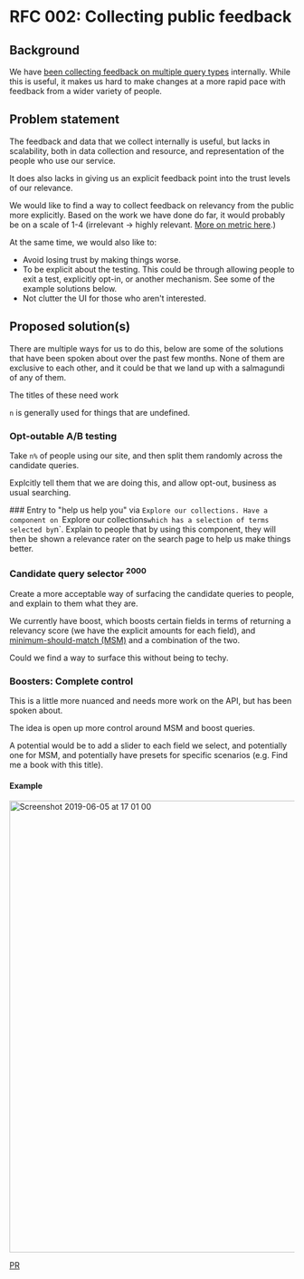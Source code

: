 # RFC 002: Collecting public feedback

## Background
We have [been collecting feedback on multiple query types](https://github.com/wellcometrust/catalogue/tree/master/docs/search%20relevance)
internally. While this is useful, it makes us hard to make changes at a more
rapid pace with feedback from a wider variety of people.


## Problem statement
The feedback and data that we collect internally is useful, but lacks in
scalability, both in data collection and resource, and representation of the
people who use our service.

It does also lacks in giving us an explicit feedback point into the trust levels
of our relevance.

We would like to find a way to collect feedback on relevancy from the public
more explicitly. Based on the work we have done do far, it would probably be on
a scale of 1-4 (irrelevant -> highly relevant. [More on metric here](https://github.com/wellcometrust/catalogue/tree/master/docs/search%20relevance#metrics).)

At the same time, we would also like to:
* Avoid losing trust by making things worse.
* To be explicit about the testing. This could be through allowing people to
  exit a test, explicitly opt-in, or another mechanism. See some of the example
  solutions below.
* Not clutter the UI for those who aren't interested.


## Proposed solution(s)
There are multiple ways for us to do this, below are some of the solutions that
have been spoken about over the past few months. None of them are exclusive to
each other, and it could be that we land up with a salmagundi of any of them.

The titles of these need work

`n` is generally used for things that are undefined.

### Opt-outable A/B testing
Take `n%` of people using our site, and then split them randomly across the
candidate queries.

Explcitly tell them that we are doing this, and allow opt-out, business as usual
searching.

### Entry to "help us help you" via `Explore our collections.
Have a component on `Explore our collections` which has a selection of terms
selected by `n`. Explain to people that by using this component, they will then
be shown a relevance rater on the search page to help us make things better.

### Candidate query selector <sup>2000</sup>
Create a more acceptable way of surfacing the candidate queries to people, and
explain to them what they are.

We currently have boost, which boosts certain fields in terms of returning a
relevancy score (we have the explicit amounts for each field),
and [minimum-should-match (MSM)](https://www.elastic.co/guide/en/elasticsearch/reference/current/query-dsl-minimum-should-match.html)
and a combination of the two.

Could we find a way to surface this without being to techy.

### Boosters: Complete control
This is a little more nuanced and needs more work on the API, but has been
spoken about.

The idea is open up more control around MSM and boost queries.

A potential would be to add a slider to each field we select, and potentially
one for MSM, and potentially have presets for specific scenarios (e.g. Find me
a book with this title).


#### Example
<img width="798" alt="Screenshot 2019-06-05 at 17 01 00" src="https://user-images.githubusercontent.com/31692/58971606-b362c080-87b3-11e9-908a-db3dd3b70632.png" alt="a screenshot of the search boosting complete control" />

[PR](https://github.com/wellcometrust/wellcomecollection.org/pull/4506)

